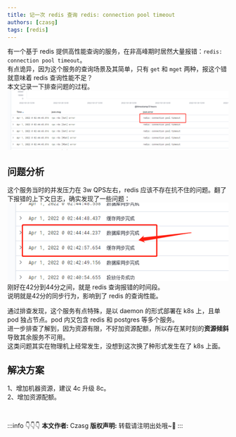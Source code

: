 ```yaml
---
title: 记一次 redis 查询 redis: connection pool timeout
authors: [czasg]
tags: [redis]
---
```


有一个基于 redis 提供高性能查询的服务，在非高峰期时居然大量报错：`redis: connection pool timeout`。      
有点诡异，因为这个服务的查询场景及其简单，只有 `get` 和 `mget` 两种，报这个错就意味着 redis 查询性能不足？         
本文记录一下排查问题的过程。      
![](./1.1.png)

<!--truncate-->

## 问题分析
这个服务当时的并发压力在 3w QPS左右，redis 应该不存在抗不住的问题。翻了下报错的上下文日志，确实发现了一些问题：       
![](1.2.png)     
刚好在42分到44分之间，就是 redis 查询报错的时间段。     
说明就是42分的同步行为，影响到了 redis 的查询性能。   

通过排查发现，这个服务有点特殊，是以 daemon 的形式部署在 k8s 上，且单 pod 独占节点。pod 内又包含 redis 和 postgres 等多个服务。      
进一步排查了解到，因为资源有限，不好加资源配额，所以存在某时刻的**资源倾斜**导致其余服务不可用。      
这类问题其实在物理机上经常发生，没想到这次换了种形式发生在了 k8s 上面。    

## 解决方案
1、增加机器资源，建议 4c 升级 8c。     
2、增加资源配额。   


<br/>

:::info 👇👇👇
**本文作者:** Czasg
**版权声明:** 转载请注明出处哦~👮‍
:::
